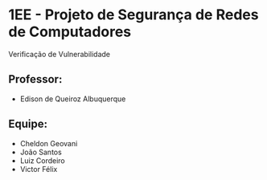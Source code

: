 # 1EE - Projeto de Segurança de Redes de Computadores
Verificação de Vulnerabilidade

## Professor: 
- Edison de Queiroz Albuquerque 

## Equipe:
- Cheldon Geovani
- João Santos
- Luiz Cordeiro
- Victor Félix
